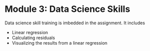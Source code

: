 # Module 3: Data Science Skills

Data science skill training is imbedded in the assignment.  It includes 

* Linear regression
* Calculating residuals
* Visualizing the results from a linear regression